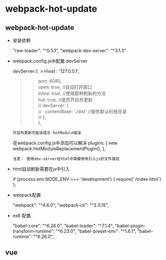 ﻿# webpack-hot-update

webpack-hot-update
----

* 安装依赖

  "raw-loader": "^0.5.1",
  "webpack-dev-server": "^3.1.3"

* webpack.config.js中配置 devServer

  devServer:{
  >>host : '127.0.0.1',  
  >>port: 8080,  
  >>open: true, //自动打开窗口  
  >>inline: true, //使用那种刷新的方法  
  >>hot: true,  //是否开启热更新  
    // devServer: {  
    //   contentBase: './dist'  //服务默认的根目录  
    // },  
  },
  
  `开启热更新可能会提示 hotModule错误`

  在webpack.config.js中添加可以解决
  plugins: [
    new webpack.HotModuleReplacementPlugin(),
  ],<br>

  `注意： 使用dev-server在html中需要修改引入js的文件路径`

* html自动刷新需要在js中引入

  if (process.env.NODE_ENV === 'development') {
    require('./index.html')
  };<br>

* webpack配置

  "webpack": "^4.6.0",
  "webpack-cli": "^2.0.15",


* es6 配置

  "babel-core": "^6.26.0",
  "babel-loader": "^7.1.4",
  "babel-plugin-transform-runtime": "^6.23.0",
  "babel-preset-env": "^1.6.1",
  "babel-runtime": "^6.26.0",


vue
------
